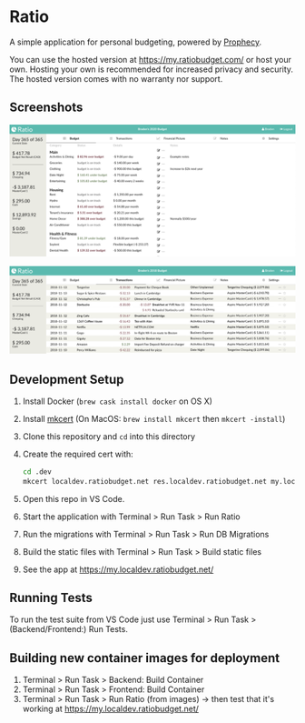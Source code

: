Ratio
=====

A simple application for personal budgeting, powered by [Prophecy](https://github.com/bradenmacdonald/prophecy).

You can use the hosted version at https://my.ratiobudget.com/ or host your own. Hosting your own is recommended for increased privacy and security. The hosted version comes with no warranty nor support.

Screenshots
-----------

![Screenshot of ratio, showing various budgets](ratio-screenshot.png)

![Screenshot of ratio, showing transactions](ratio-screenshot2.png)

Development Setup
-----------------

1. Install Docker (`brew cask install docker` on OS X)
1. Install [mkcert](https://github.com/FiloSottile/mkcert#installation) (On MacOS: `brew install mkcert` then `mkcert -install`)
1. Clone this repository and `cd` into this directory
1. Create the required cert with:

      ```sh
      cd .dev
      mkcert localdev.ratiobudget.net res.localdev.ratiobudget.net my.localdev.ratiobudget.net www.localdev.ratiobudget.net
      ```

1. Open this repo in VS Code.
1. Start the application with Terminal > Run Task > Run Ratio
1. Run the migrations with Terminal > Run Task > Run DB Migrations
1. Build the static files with Terminal > Run Task > Build static files
1. See the app at https://my.localdev.ratiobudget.net/

Running Tests
-------------

To run the test suite from VS Code just use Terminal > Run Task > (Backend/Frontend:) Run Tests.

Building new container images for deployment
--------------------------------------------

1. Terminal > Run Task > Backend: Build Container
1. Terminal > Run Task > Frontend: Build Container
1. Terminal > Run Task > Run Ratio (from images) -> then test that it's working at https://my.localdev.ratiobudget.net/
